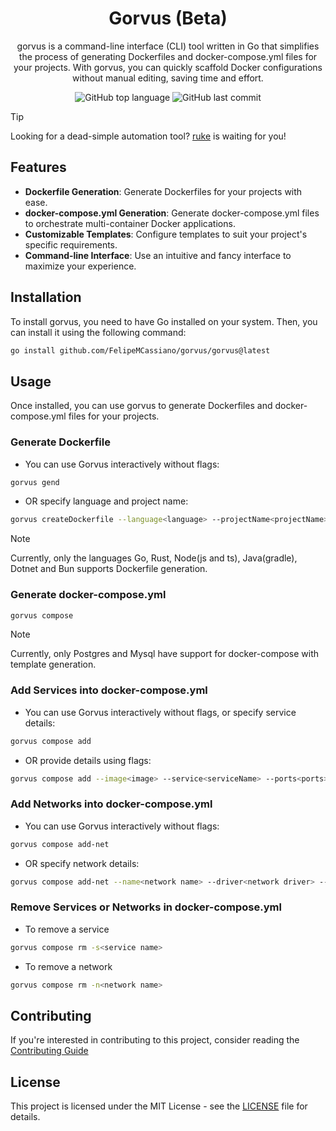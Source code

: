 <div align='center'>
  <h1>Gorvus (Beta)</h1>
  <p>gorvus is a command-line interface (CLI) tool written in Go that simplifies the process of generating Dockerfiles and docker-compose.yml files for your projects. With gorvus, you can quickly scaffold Docker configurations without manual editing, saving time and effort.</p>
  <img src='https://img.shields.io/github/languages/top/FelipeMCassiano/gorvus' alt='GitHub top language' />
  <img src='https://img.shields.io/github/last-commit/FelipeMCassiano/gorvus' alt='GitHub last commit' />
</div>

> [!TIP]
> Looking for a dead-simple automation tool? [ruke](https://github.com/kauefraga/ruke) is waiting for you!

## Features

- **Dockerfile Generation**: Generate Dockerfiles for your projects with ease.
- **docker-compose.yml Generation**: Generate docker-compose.yml files to orchestrate multi-container Docker applications.
- **Customizable Templates**: Configure templates to suit your project's specific requirements.
- **Command-line Interface**: Use an intuitive and fancy interface to maximize your experience.

## Installation

To install gorvus, you need to have Go installed on your system. Then, you can install it using the following command:

```bash
go install github.com/FelipeMCassiano/gorvus/gorvus@latest
```

## Usage

Once installed, you can use gorvus to generate Dockerfiles and docker-compose.yml files for your projects.

### Generate Dockerfile
* You can use Gorvus interactively without flags:
```bash
gorvus gend
```
* OR specify language and project name:
```bash
gorvus createDockerfile --language<language> --projectName<projectName>
```

> [!NOTE]
> Currently, only the languages Go, Rust, Node(js and ts), Java(gradle), Dotnet and Bun supports Dockerfile generation.

### Generate docker-compose.yml
```bash
gorvus compose 
```

> [!NOTE]
> Currently, only Postgres and Mysql have support for docker-compose with template generation.

### Add Services into docker-compose.yml
* You can use Gorvus interactively without flags, or specify service details:
```bash
gorvus compose add
```
* OR provide details using flags:
```bash
gorvus compose add --image<image> --service<serviceName> --ports<ports> --envs<environment> --networks<networkName> --hostname<hostname>
```
### Add Networks into docker-compose.yml
* You can use Gorvus interactively without flags:
```bash
gorvus compose add-net
```
* OR specify network details:
```bash
gorvus compose add-net --name<network name> --driver<network driver> --name-docker<reference this network when you're connecting containers>
```

### Remove Services or Networks in docker-compose.yml

* To remove a service
```bash
gorvus compose rm -s<service name>
```
* To remove a network
```bash
gorvus compose rm -n<network name>
```

## Contributing

If you're interested in contributing to this project, consider reading the [Contributing Guide](CONTRIBUTING.md)

## License

This project is licensed under the MIT License - see the [LICENSE](LICENSE) file for details.
